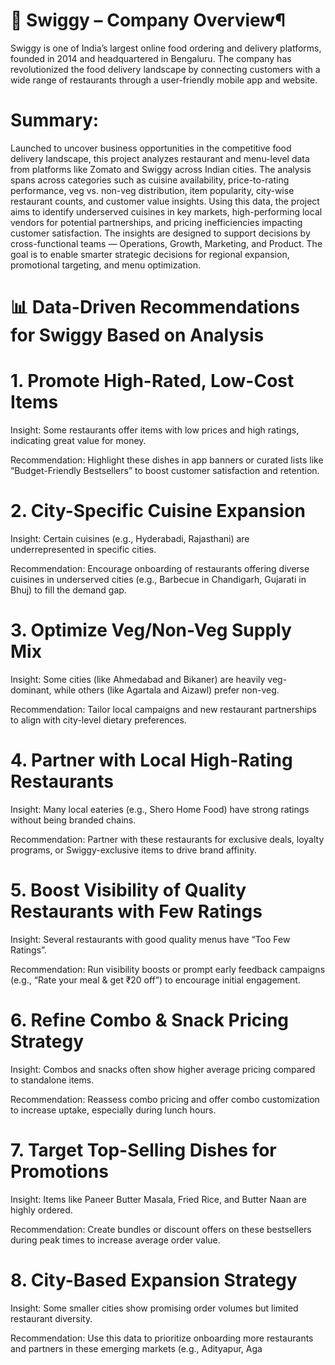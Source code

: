 # 🏢 Swiggy – Company Overview¶

Swiggy is one of India’s largest online food ordering and delivery platforms, founded in 2014 and headquartered in Bengaluru. The company has revolutionized the food delivery landscape by connecting customers with a wide range of restaurants through a user-friendly mobile app and website.
  
# Summary:
Launched to uncover business opportunities in the competitive food delivery landscape, this project analyzes restaurant and menu-level data from platforms like Zomato and Swiggy across Indian cities. The analysis spans across categories such as cuisine availability, price-to-rating performance, veg vs. non-veg distribution, item popularity, city-wise restaurant counts, and customer value insights. Using this data, the project aims to identify underserved cuisines in key markets, high-performing local vendors for potential partnerships, and pricing inefficiencies impacting customer satisfaction. The insights are designed to support decisions by cross-functional teams — Operations, Growth, Marketing, and Product. The goal is to enable smarter strategic decisions for regional expansion, promotional targeting, and menu optimization.


# 📊 Data-Driven Recommendations for Swiggy Based on Analysis

# 1. Promote High-Rated, Low-Cost Items
Insight: Some restaurants offer items with low prices and high ratings, indicating great value for money.

Recommendation: Highlight these dishes in app banners or curated lists like “Budget-Friendly Bestsellers” to boost customer satisfaction and retention.

# 2. City-Specific Cuisine Expansion
Insight: Certain cuisines (e.g., Hyderabadi, Rajasthani) are underrepresented in specific cities.

Recommendation: Encourage onboarding of restaurants offering diverse cuisines in underserved cities (e.g., Barbecue in Chandigarh, Gujarati in Bhuj) to fill the demand gap.

# 3. Optimize Veg/Non-Veg Supply Mix
Insight: Some cities (like Ahmedabad and Bikaner) are heavily veg-dominant, while others (like Agartala and Aizawl) prefer non-veg.

Recommendation: Tailor local campaigns and new restaurant partnerships to align with city-level dietary preferences.

# 4. Partner with Local High-Rating Restaurants
Insight: Many local eateries (e.g., Shero Home Food) have strong ratings without being branded chains.

Recommendation: Partner with these restaurants for exclusive deals, loyalty programs, or Swiggy-exclusive items to drive brand affinity.

# 5. Boost Visibility of Quality Restaurants with Few Ratings
Insight: Several restaurants with good quality menus have “Too Few Ratings”.

Recommendation: Run visibility boosts or prompt early feedback campaigns (e.g., “Rate your meal & get ₹20 off”) to encourage initial engagement.

# 6. Refine Combo & Snack Pricing Strategy
Insight: Combos and snacks often show higher average pricing compared to standalone items.

Recommendation: Reassess combo pricing and offer combo customization to increase uptake, especially during lunch hours.

# 7. Target Top-Selling Dishes for Promotions
Insight: Items like Paneer Butter Masala, Fried Rice, and Butter Naan are highly ordered.

Recommendation: Create bundles or discount offers on these bestsellers during peak times to increase average order value.

# 8. City-Based Expansion Strategy
Insight: Some smaller cities show promising order volumes but limited restaurant diversity.

Recommendation: Use this data to prioritize onboarding more restaurants and partners in these emerging markets (e.g., Adityapur, Aga

